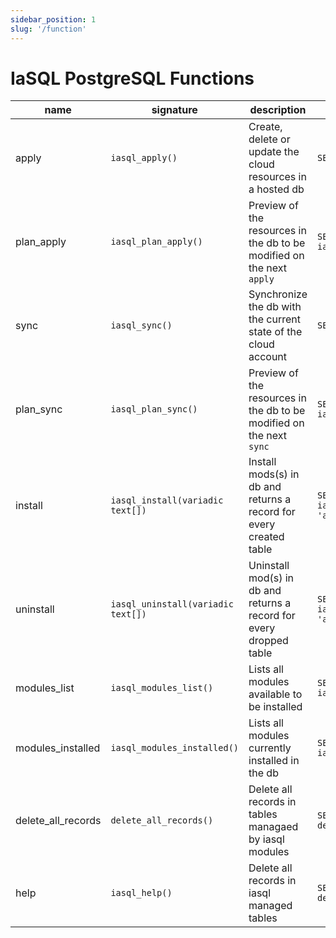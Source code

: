 ```yaml
---
sidebar_position: 1
slug: '/function'
---
```


# IaSQL PostgreSQL Functions

| name               | signature                          | description                                                           | sample usage                                                |
| ------------------ | ---------------------------------- | --------------------------------------------------------------------- | ----------------------------------------------------------- |
| apply              | `iasql_apply()`                    | Create, delete or update the cloud resources in a hosted db           | `SELECT * FROM iasql_apply()`                               |
| plan_apply         | `iasql_plan_apply()`               | Preview of the resources in the db to be modified on the next `apply` | `SELECT * FROM iasql_plan_apply()`                          |
| sync               | `iasql_sync()`                     | Synchronize the db with the current state of the cloud account        | `SELECT * FROM iasql_sync()`                                |
| plan_sync          | `iasql_plan_sync()`                | Preview of the resources in the db to be modified on the next `sync`  | `SELECT * FROM iasql_plan_sync()`                           |
| install            | `iasql_install(variadic text[])`   | Install mods(s) in db and returns a record for every created table    | `SELECT * FROM iasql_install('aws_vpc@0.0.1', 'aws_ec2')`   |
| uninstall          | `iasql_uninstall(variadic text[])` | Uninstall mod(s) in db and returns a record for every dropped table   | `SELECT * FROM iasql_uninstall('aws_vpc', 'aws_ec2@0.0.1')` |
| modules_list       | `iasql_modules_list()`             | Lists all modules available to be installed                           | `SELECT * FROM iasql_modules_list()`                        |
| modules_installed  | `iasql_modules_installed()`        | Lists all modules currently installed in the db                       | `SELECT * FROM iasql_modules_installed()`                   |
| delete_all_records | `delete_all_records()`             | Delete all records in tables managaed by iasql modules                | `SELECT * FROM delete_all_records()`                        |
| help               | `iasql_help()`                     | Delete all records in iasql managed tables                            | `SELECT * FROM delete_all_records()`                        |